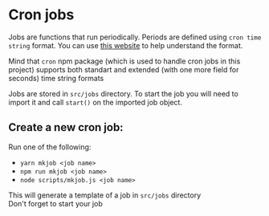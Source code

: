 # Cron jobs

Jobs are functions that run periodically. Periods are defined using `cron time string` format. You can use [this website](https://crontab.guru/#0_0_*_*_1) to help understand the format.

Mind that `cron` npm package (which is used to handle cron jobs in this project) supports both standart and extended (with one more field for seconds) time string formats

Jobs are stored in `src/jobs` directory. To start the job you will need to import it and call `start()` on the imported job object.

## Create a new cron job:
Run one of the following:
- `yarn mkjob <job name>`
- `npm run mkjob <job name>`
- `node scripts/mkjob.js <job name>`

This will generate a template of a job in `src/jobs` directory \
Don't forget to start your job

